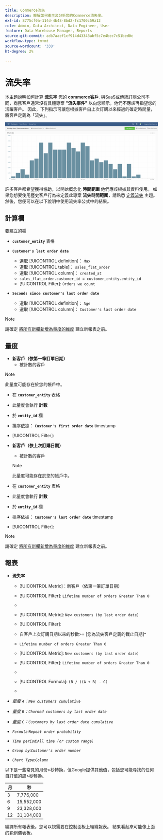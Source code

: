 ```yaml
---
title: Commerce流失
description: 瞭解如何產生及分析您的Commerce流失率。
exl-id: 8775cf0a-114d-4b48-8bd2-fc1700c59a12
role: Admin, Data Architect, Data Engineer, User
feature: Data Warehouse Manager, Reports
source-git-commit: adb7aaef1cf914d43348abf5c7e4bec7c51bed0c
workflow-type: tm+mt
source-wordcount: '330'
ht-degree: 2%

---
```


# 流失率

本主題說明如何計算 **流失率** 您的 **commerce客戶**. 與SaaS或傳統訂閱公司不同，商務客戶通常沒有具體專案 **&quot;流失事件&quot;** 以向您顯示，他們不應該再指望您的活躍客戶。 因此，下列指示可讓您根據客戶自上次訂購以來經過的確定時間量，將客戶定義為「流失」。

![](../../assets/Churn_rate_image.png)

許多客戶都希望獲得協助，以開始概念化 **時間範圍** 他們應該根據其資料使用。 如果您想要使用歷史客戶行為來定義此專案 **流失時間範圍**，請熟悉 [定義流失](../analysis/define-cust-churn.md) 主題。 然後，您便可以在以下說明中使用流失率公式中的結果。

## 計算欄

要建立的欄

* **`customer_entity`** 表格
* **`Customer's last order date`**
   * 選取 [!UICONTROL definition]： `Max`
   * 選取 [!UICONTROL table]： `sales_flat_order`
   * 選取 [!UICONTROL column]： `created_at`
   * `sales_flat_order.customer_id = customer_entity.entity_id`
   * [!UICONTROL Filter]: `Orders we count`

* **`Seconds since customer's last order date`**
   * 選取 [!UICONTROL definition]： `Age`
   * 選取 [!UICONTROL column]： `Customer's last order date`

>[!NOTE]
>
>請確定 [將所有新欄新增為量度的維度](../data-warehouse-mgr/manage-data-dimensions-metrics.md) 建立新報表之前。

## 量度

* **新客戶（依第一筆訂單日期）**
   * 被計數的客戶

>[!NOTE]
>
>此量度可能存在於您的帳戶中。

* 在 **`customer_entity`** 表格
* 此量度會執行 **計數**
* 於 **`entity_id`** 欄
* 排序依據： **`Customer's first order date`** timestamp
* [!UICONTROL Filter]:

* **新客戶（依上次訂購日期）**
   * 被計數的客戶

  >[!NOTE]
  >
  >此量度可能存在於您的帳戶中。

* 在 **`customer_entity`** 表格
* 此量度會執行 **計數**
* 於 **`entity_id`** 欄
* 排序依據： **`Customer's last order date`** timestamp
* [!UICONTROL Filter]:

>[!NOTE]
>
>請確定 [將所有新欄新增為量度的維度](../data-warehouse-mgr/manage-data-dimensions-metrics.md) 建立新報表之前。

## 報表

* **流失率**
   * [!UICONTROL Metric]：新客戶（依第一筆訂單日期）
   * [!UICONTROL Filter]: `Lifetime number of orders Greater Than 0`
   * 
     [!UICONTROL Perspective]: `Cumulative`
   * [!UICONTROL Metric]: `New customers (by last order date)`
   * [!UICONTROL Filter]:
   * 自客戶上次訂購日期以來的秒數>= [您為流失客戶定義的截止日期&#x200B;]**`^`**
   * `Lifetime number of orders Greater Than 0`

   * [!UICONTROL Metric]: `New customers (by last order date)`
   * [!UICONTROL Filter]: `Lifetime number of orders Greater Than 0`
   * 
     [!UICONTROL Perspective]: Cumulative
   * [!UICONTROL Formula]: `(B / ((A + B) - C)`
   * 
     [!UICONTROL Format]: Percentage

* *量度 `A`：`New customers cumulative`*
* *量度 `B`：`Churned customers by last order date`*
* *量度 `C`：`Customers by last order date cumulative`*
* *`Formula`:`Repeat order probability`*
* *`Time period`:`All time (or custom range)`*
* *`Group by`:`Customer's order number`*
* *`Chart Type`:`Column`*

以下是一些常見的月份>秒轉換，但Google提供其他值，包括您可能尋找的任何自訂值的周>秒轉換。

| **月** | **秒** |
|---|---|
| 3 | 7,776,000 |
| 6 | 15,552,000 |
| 9 | 23,328,000 |
| 12 | 31,104,000 |

編譯所有報表後，您可以視需要在控制面板上組織報表。 結果看起來可能像上面的範例儀表板。

